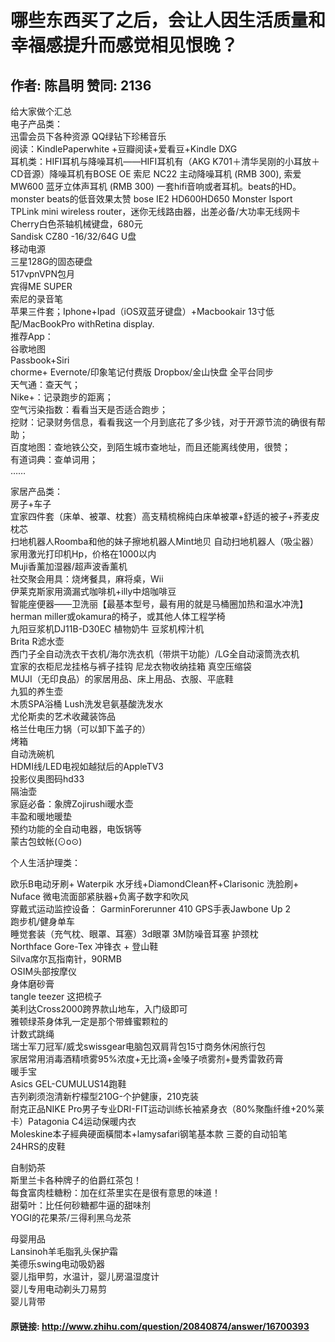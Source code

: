 # 哪些东西买了之后，会让人因生活质量和幸福感提升而感觉相见恨晚？
## 作者: 陈昌明  赞同: 2136
给大家做个汇总  
电子产品类：  
迅雷会员下各种资源 QQ绿钻下珍稀音乐  
阅读：KindlePaperwhite +豆瓣阅读+爱看豆+Kindle DXG  
耳机类：HIFI耳机与降噪耳机——HIFI耳机有（AKG K701＋清华吴刚的小耳放＋CD音源）降噪耳机有BOSE OE 索尼 NC22 主动降噪耳机
(RMB 300), 索爱 MW600 蓝牙立体声耳机 (RMB 300) 一套hifi音响或者耳机。beats的HD。monster
beats的低音效果太赞 bose IE2 HD600HD650 Monster Isport  
TPLink mini wireless router，迷你无线路由器，出差必备/大功率无线网卡  
Cherry白色茶轴机械键盘，680元  
Sandisk CZ80 -16/32/64G U盘  
移动电源  
三星128G的固态硬盘  
517vpnVPN包月  
宾得ME SUPER  
索尼的录音笔  
苹果三件套；Iphone+Ipad（iOS双蓝牙键盘）+Macbookair 13寸低配/MacBookPro withRetina display.  
推荐App：  
谷歌地图  
Passbook+Siri  
chorme+ Evernote/印象笔记付费版 Dropbox/金山快盘 全平台同步  
天气通：查天气；  
Nike+：记录跑步的距离；  
空气污染指数：看看当天是否适合跑步；  
挖财：记录财务信息，看看我这一个月到底花了多少钱，对于开源节流的确很有帮助；  
百度地图：查地铁公交，到陌生城市查地址，而且还能离线使用，很赞；  
有道词典：查单词用；  
……  
  
家居产品类：  
房子+车子  
宜家四件套（床单、被罩、枕套）高支精梳棉纯白床单被罩+舒适的被子+荞麦皮枕芯  
扫地机器人Roomba和他的妹子擦地机器人Mint地贝 自动扫地机器人（吸尘器）  
家用激光打印机Hp，价格在1000以内  
Muji香薰加湿器/超声波香薰机  
社交聚会用具：烧烤餐具，麻将桌，Wii  
伊莱克斯家用滴漏式咖啡机+illy中焙咖啡豆  
智能座便器——卫洗丽【最基本型号，最有用的就是马桶圈加热和温水冲洗】  
herman miller或okamura的椅子，或其他人体工程学椅  
九阳豆浆机DJ11B-D30EC 植物奶牛 豆浆机榨汁机  
Brita R滤水壶  
西门子全自动洗衣干衣机/海尔洗衣机（带烘干功能）/LG全自动滚筒洗衣机  
宜家的衣柜尼龙挂格与裤子挂钩 尼龙衣物收纳挂箱 真空压缩袋  
MUJI（无印良品）的家居用品、床上用品、衣服、平底鞋  
九狐的养生壶  
木质SPA浴桶 Lush洗发皂氨基酸洗发水  
尤伦斯卖的艺术收藏装饰品  
格兰仕电压力锅（可以卸下盖子的）  
烤箱  
自动洗碗机  
HDMI线/LED电视如越狱后的AppleTV3  
投影仪奥图码hd33  
隔油壶  
家庭必备：象牌Zojirushi暖水壶  
丰盈和暖地暖垫  
预约功能的全自动电器，电饭锅等  
蒙古包蚊帐(⊙o⊙)  
  
个人生活护理类：  
  
欧乐B电动牙刷+ Waterpik 水牙线+DiamondClean杯+Clarisonic 洗脸刷+ Nuface 微电流面部紧肤器+负离子数字和吹风  
穿戴式运动监控设备： GarminForerunner 410 GPS手表Jawbone Up 2  
跑步机/健身单车  
睡觉套装（充气枕、眼罩、耳塞）3d眼罩 3M防噪音耳塞 护颈枕  
Northface Gore-Tex 冲锋衣 + 登山鞋  
Silva席尔瓦指南针，90RMB  
OSIM头部按摩仪  
身体磨砂膏  
tangle teezer 这把梳子  
美利达Cross2000跨界款山地车，入门级即可  
雅顿绿茶身体乳一定是那个带蜂蜜颗粒的  
计数式跳绳  
瑞士军刀冠军/威戈swissgear电脑包双肩背包15寸商务休闲旅行包  
家居常用消毒酒精喷雾95%浓度+无比滴+金嗓子喷雾剂+曼秀雷敦药膏  
暖手宝  
Asics GEL-CUMULUS14跑鞋  
吉列剃须泡清新柠檬型210G-个护健康，210克装  
耐克正品NIKE Pro男子专业DRI-FIT运动训练长袖紧身衣（80%聚酯纤维+20%莱卡）Patagonia C4运动保暖内衣  
Moleskine本子經典硬面橫間本+lamysafari钢笔基本款 三菱的自动铅笔  
24HRS的皮鞋  
  
自制奶茶  
斯里兰卡各种牌子的伯爵红茶包！  
每食富肉桂糖粉：加在红茶里实在是很有意思的味道！  
甜菊叶：比任何砂糖都牛逼的甜味剂  
YOGI的花果茶/三得利黑乌龙茶  
  
母婴用品  
Lansinoh羊毛脂乳头保护霜  
美德乐swing电动吸奶器  
婴儿指甲剪，水温计，婴儿房温湿度计  
婴儿专用电动剃头刀易剪  
婴儿背带

#### 原链接: http://www.zhihu.com/question/20840874/answer/16700393